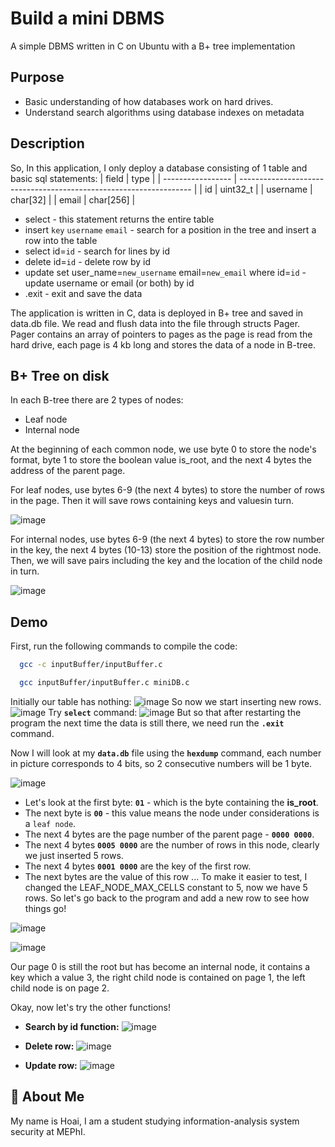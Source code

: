 
# Build a mini DBMS
A simple DBMS written in C on Ubuntu with a B+ tree implementation

## Purpose

- Basic understanding of how databases work on hard drives.
- Understand search algorithms using database indexes on metadata

## Description

So, In this application, I only deploy a database consisting of 1 table and basic sql statements:
| field             | type                                                                |
| ----------------- | ------------------------------------------------------------------ |
| id | uint32_t |
| username | char[32] |
| email | char[256] |

- select - this statement returns the entire table
- insert `key` `username` `email` - search for a position in the tree and insert a row into the table
- select id=`id` - search for lines by id
- delete id=`id` - delete row by id
- update set user_name=`new_username` email=`new_email` where id=`id` - update username or email (or both) by id
- .exit - exit and save the data

The application is written in C, data is deployed in B+ tree and saved in data.db file.
We read and flush data into the file through structs Pager. Pager contains an array of pointers to pages as the page is read from the hard drive, each page is 4 kb long and stores the data of a node in B-tree.
 


## B+ Tree on disk
In each B-tree there are 2 types of nodes:
- Leaf node
- Internal node
  
At the beginning of each common node, we use byte 0 to store the node's format, byte 1 to store the boolean value is_root, and the next 4 bytes the address of the parent page.

For leaf nodes, use bytes 6-9 (the next 4 bytes) to store the number of rows in the page. Then it will save rows containing keys and values ​​in turn.

![image](https://github.com/Hoaihx123/Build-mini-Database/assets/99666261/65adb530-98ec-48b3-ab47-2bfb8e97f4bb)

For internal nodes, use bytes 6-9 (the next 4 bytes) to store the row number in the key, the next 4 bytes (10-13) store the position of the rightmost node.
Then, we will save pairs including the key and the location of the child node in turn.

![image](https://github.com/Hoaihx123/Build-mini-Database/assets/99666261/ffae7fe8-4ba6-410b-a984-4c142342e446)


## Demo
First, run the following commands to compile the code:
```bash
  gcc -c inputBuffer/inputBuffer.c

  gcc inputBuffer/inputBuffer.c miniDB.c
```

Initially our table has nothing:
![image](https://github.com/Hoaihx123/Build-mini-Database/assets/99666261/d011b428-14cf-4c38-a50b-cb403de693d4)
So now we start inserting new rows.
![image](https://github.com/Hoaihx123/Build-mini-Database/assets/99666261/16a7d4ca-8ae5-446b-aeae-35659978addf)
Try **`select`** command:
![image](https://github.com/Hoaihx123/Build-mini-Database/assets/99666261/fbfe1fdd-7438-4860-8b9d-feb4c4ace9ed)
But so that after restarting the program the next time the data is still there, we need run the **`.exit`** command.

Now I will look at my **`data.db`** file using the **`hexdump`** command, each number in picture corresponds to 4 bits, so 2 consecutive numbers will be 1 byte.

![image](https://github.com/Hoaihx123/Build-mini-Database/assets/99666261/e28fae6c-8c3f-41a9-9f2c-71c832e6aa1e)
- Let's look at the first byte: **`01`** - which is the byte containing the **is_root**.
- The next byte is **`00`** - this value means the node under considerations is a `leaf node`.
- The next 4 bytes are the page number of the parent page - **`0000 0000`**.
- The next 4 bytes **`0005 0000`** are the number of rows in this node, clearly we just inserted 5 rows.
- The next 4 bytes **`0001 0000`** are the key of the first row.
- The next bytes are the value of this row ...
To make it easier to test, I changed the LEAF_NODE_MAX_CELLS constant to 5, now we have 5 rows. So let's go back to the program and add a new row to see how things go!

![image](https://github.com/Hoaihx123/Build-mini-Database/assets/99666261/f331d2d6-82ba-485b-824b-9fd708f98764)

![image](https://github.com/Hoaihx123/Build-mini-Database/assets/99666261/122adebb-aa51-4c0d-bec4-e0e886078c9f)

Our page 0 is still the root but has become an internal node, it contains a key which a value 3, the right child node is contained on page 1, the left child node is on page 2.

Okay, now let's try the other functions!
- **Search by id function:**
![image](https://github.com/Hoaihx123/Build-mini-Database/assets/99666261/da2406ea-eb36-4e7e-bfeb-7b211d0775a9)

- **Delete row:**
![image](https://github.com/Hoaihx123/Build-mini-Database/assets/99666261/67cdbd6e-7301-4a92-842f-c34e87fe2c3e)
- **Update row:**
![image](https://github.com/Hoaihx123/Build-mini-Database/assets/99666261/4df81fdf-f0ef-40e3-b773-f045ab4f9100)


## 🚀 About Me

My name is Hoai, I am a student studying information-analysis system security at MEPhI.

